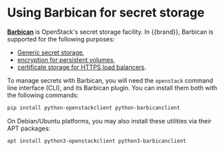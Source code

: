 # Using Barbican for secret storage

**[Barbican](https://docs.openstack.org/barbican/latest/)** is
OpenStack's secret storage facility. In {{brand}}, Barbican is
supported for the following purposes:

* [Generic secret storage](generic-secret.md),
* [encryption for persistent volumes](../cinder/encrypted-volumes.md),
* [certificate storage for HTTPS load balancers](../octavia/tls-lb.md).

To manage secrets with Barbican, you will need the `openstack` command
line interface (CLI), and its Barbican plugin. You can install them
both with the following commands:

```bash
pip install python-openstackclient python-barbicanclient
```

On Debian/Ubuntu platforms, you may also install these utilities via
their APT packages:

```bash
apt install python3-openstackclient python3-barbicanclient
```

